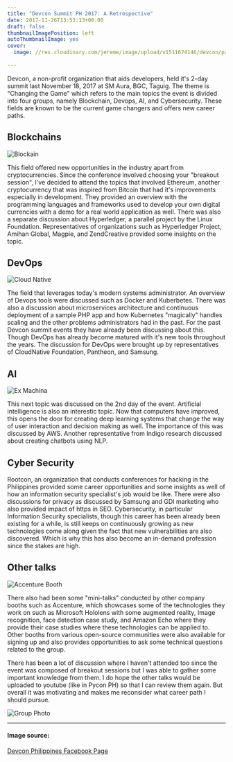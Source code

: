 ```yaml
---
title: "Devcon Summit PH 2017: A Retrospective"
date: 2017-11-26T13:53:13+08:00
draft: false
thumbnailImagePosition: left
autoThumbnailImage: yes
cover: 
  image: //res.cloudinary.com/jereme/image/upload/v1511674146/devcon/panel_lllth1.jpg
 
---
```


Devcon, a non-profit organization that aids developers, held it's 2-day summit last November 18, 2017 at SM Aura, BGC, Taguig.
The theme is "Changing the Game" which refers to the main topics the event is divided into four groups, namely Blockchain, Devops, AI, and Cybersecurity. These fields are known to be the current game changers and offers new career paths.

## Blockchains

![Blockain](//res.cloudinary.com/jereme/image/upload/c_scale,w_501/v1511674152/devcon/blockchain_trxf4r.jpg)

This field offered new opportunities in the industry apart from cryptocurrencies.
Since the conference involved choosing your "breakout session", I've decided to attend the topics that involved Ethereum, another cryptocurrency that was inspired from Bitcoin that had it's improvements especially in development. They provided an overview with the programming languages and frameworks used to develop your own digital currencies with a demo for a real world application as well. There was also a separate discussion about Hyperledger, a parallel project by the Linux Foundation. Representatives of organizations such as  Hyperledger Project, Amihan Global, Magpie, and ZendCreative provided some insights on the topic.

## DevOps

![Cloud Native](//res.cloudinary.com/jereme/image/upload/c_scale,w_501/v1511674147/devcon/cloudnative_ov1kfx.jpg)

The field that leverages today's modern systems administrator. An overview of Devops tools were discussed such as Docker and Kuberbetes. There was also a discussion about microservices architecture and continuous deployment of a sample PHP app and how Kubernetes "magically" handles scaling and the other problems administrators had in the past. For the past Devcon summit events they have already been discussing about this. Though DevOps has already become matured with it's new tools throughout the years. The discussion for DevOps were brought up by representatives of CloudNative Foundation, Pantheon, and Samsung.

## AI

![Ex Machina](//res.cloudinary.com/jereme/image/upload/c_scale,w_509/v1511766070/IMG_20171127_145731_204_ffq2mp.jpg)

This next topic was discussed on the 2nd day of the event. Artificial intelligence is also an interestic topic. Now that computers have improved, this opens the door for creating deep learning systems that change the way of user interaction and decision making as well. The importance of this was discussed by AWS. Another representative from Indigo research discussed about creating chatbots using NLP. 

## Cyber Security

Rootcon, an organization that conducts conferences for hacking in the Philippines provided some career opportunities and some insights as well of how an information security specialist's job would be like. There were also discussions for privacy as discussed by Samsung and GDI marketing who also provided impact of https in SEO. Cybersecurity, in particular Information Security specialists, though this career has been already been existing for a while, is still keeps on continuously growing as new technologies come along given the fact that new vulnerabilities are also discovered. Which is why this has also become an in-demand profession since the stakes are high. 

## Other talks

![Accenture Booth](//res.cloudinary.com/jereme/image/upload/c_scale,w_688/v1511674148/devcon/accenture_uxtizo.jpg)

There also had been some "mini-talks" conducted by other company booths such as Accenture, which showcases some of the technologies they work on such as Microsoft Hololens with some augmented reality, Image recognition, face detection case study, and Amazon Echo where they provide their case studies where these technologies can be applied to. Other booths from various open-source communities were also available for signing up and also provides opportunities to ask some technical questions related to the group. 

There has been a lot of discussion where I haven't attended too since the event was composed of breakout sessions but I was able to gather some important knowledge from them. I do hope the other talks would be uploaded to youtube (like in Pycon PH) so that I can review them again. But overall it was motivating and makes me reconsider what career path I should pursue.


![Group Photo](//res.cloudinary.com/jereme/image/upload/c_scale,w_482/v1511766073/IMG_20171119_110921_ctarcv.jpg)



---
#### Image source: 
[Devcon Philippines Facebook Page](https://www.facebook.com/DevConPH/)
